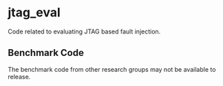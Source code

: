 # jtag_eval
Code related to evaluating JTAG based fault injection.

## Benchmark Code

The benchmark code from other research groups may not be available to release.
